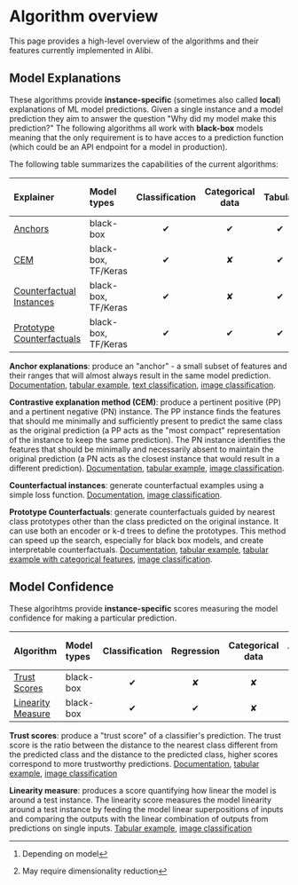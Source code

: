 # Algorithm overview

This page provides a high-level overview of the algorithms and their features currently implemented
in Alibi.

## Model Explanations
These algorithms provide **instance-specific** (sometimes also called **local**) explanations of ML model
predictions. Given a single instance and a model prediction they aim to answer the question "Why did
my model make this prediction?" The following algorithms all work with **black-box** models meaning that the
only requirement is to have acces to a prediction function (which could be an API endpoint for a model in production).

The following table summarizes the capabilities of the current algorithms:

|Explainer|Model types|Classification|Categorical data|Tabular|Text|Images|Need training set|
|:---|:---|:---:|:---:|:---:|:---:|:---:|:---|
|[Anchors](../methods/Anchors.ipynb)|black-box|✔|✔|✔|✔|✔|For Tabular|
|[CEM](../methods/CEM.ipynb)|black-box, TF/Keras|✔|✘|✔|✘|✔|Optional|
|[Counterfactual Instances](../methods/CF.ipynb)|black-box, TF/Keras|✔|✘|✔|✘|✔|No|
|[Prototype Counterfactuals](../methods/CFProto.ipynb)|black-box, TF/Keras|✔|✔|✔|✘|✔|Optional|

**Anchor explanations**: produce an "anchor" - a small subset of features and their ranges that will
almost always result in the same model prediction. [Documentation](../methods/Anchors.ipynb),
[tabular example](../examples/anchor_tabular_adult.nblink),
[text classification](../examples/anchor_text_movie.nblink),
[image classification](../examples/anchor_image_imagenet.nblink).

**Contrastive explanation method (CEM)**: produce a pertinent positive (PP) and a pertinent negative
(PN) instance. The PP instance finds the features that should me minimally and sufficiently present
to predict the same class as the original prediction (a PP acts as the "most compact" representation
of the instance to keep the same prediction). The PN instance identifies the features that should be
minimally and necessarily absent to maintain the original prediction (a PN acts as the closest
instance that would result in a different prediction). [Documentation](../methods/CEM.ipynb),
[tabular example](../examples/cem_iris.ipynb), [image classification](../examples/cem_mnist.ipynb).

**Counterfactual instances**: generate counterfactual examples using a simple loss function. [Documentation](../methods/CF.ipynb), [image classification](../examples/cf_mnist.ipynb).

**Prototype Counterfactuals**: generate counterfactuals guided by nearest class prototypes other than the class predicted on the original instance. It can use both an encoder or k-d trees to define the prototypes. This method can speed up the search, especially for black box models, and create interpretable counterfactuals. [Documentation](../methods/CFProto.ipynb), [tabular example](../examples/cfproto_housing.nblink), [tabular example with categorical features](../examples/cfproto_cat_adult_ohe.ipynb), [image classification](../examples/cfproto_mnist.ipynb).


## Model Confidence
These algorihtms provide **instance-specific** scores measuring the model confidence for making a
particular prediction.

|Algorithm|Model types|Classification|Regression|Categorical data|Tabular|Text|Images|Need training set|
|:---|:---|:---:|:---:|:---:|:---:|:---:|:---:|:---|
|[Trust Scores](../methods/TrustScores.ipynb)|black-box|✔|✘|✘|✔|✔[^1]|✔[^2]|Yes|
|[Linearity Measure](../examples/linearity_measure_iris.ipynb)|black-box|✔|✔|✘|✔|✘|✔|Optional|

**Trust scores**: produce a "trust score" of a classifier's prediction. The trust score is the ratio
between the distance to the nearest class different from the predicted class and the distance to the
predicted class, higher scores correspond to more trustworthy predictions.
[Documentation](../methods/TrustScores.ipynb),
[tabular example](../examples/trustscore_iris.nblink),
[image classification](../examples/trustscore_mnist.nblink)

[^1]: Depending on model
[^2]: May require dimensionality reduction

**Linearity measure**: produces a score quantifying how linear the model is around a test instance.
The linearity score measures the model linearity around a test instance by feeding the model linear
superpositions of inputs and comparing the outputs with the linear combination of outputs from
predictions on single inputs.
[Tabular example](../examples/linearity_measure_iris.nblink),
[image classification](../examples/linearity_measure_fashion_mnist.nblink)
